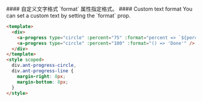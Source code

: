 <cn>
#### 自定义文字格式
`format` 属性指定格式。
</cn>

<us>
#### Custom text format
You can set a custom text by setting the `format` prop.
</us>

```html
<template>
  <div>
    <a-progress type="circle" :percent="75" :format="percent => `${percent} Days`"/>
    <a-progress type="circle" :percent="100" :format="() => 'Done'" />
  </div>
</template>
<style scoped>
  div.ant-progress-circle,
  div.ant-progress-line {
    margin-right: 8px;
    margin-bottom: 8px;
  }
</style>
```
